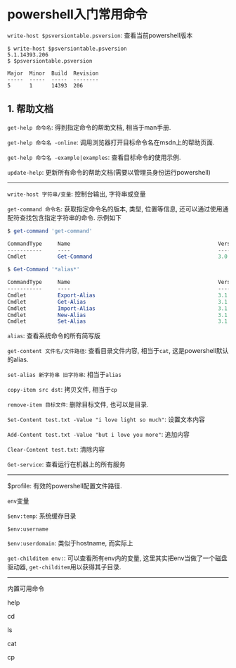# powershell入门常用命令

`write-host $psversiontable.psversion`: 查看当前powershell版本

```
$ write-host $psversiontable.psversion
5.1.14393.206
$ $psversiontable.psversion

Major  Minor  Build  Revision
-----  -----  -----  --------
5      1      14393  206
```

## 1. 帮助文档

`get-help 命令名`: 得到指定命令的帮助文档, 相当于man手册.

`get-help 命令名 -online`: 调用浏览器打开目标命令名在msdn上的帮助页面.

`get-help 命令名 -example|examples`: 查看目标命令的使用示例.

`update-help`: 更新所有命令的帮助文档(需要以管理员身份运行powershell)

------

`write-host 字符串/变量`: 控制台输出, 字符串或变量

`get-command 命令名`: 获取指定命令名的版本, 类型, 位置等信息, 还可以通过使用通配符查找包含指定字符串的命令. 示例如下

```ps1
$ get-command 'get-command'

CommandType     Name                                               Version    Source
-----------     ----                                               -------    ------
Cmdlet          Get-Command                                        3.0.0.0    Microsoft.PowerShell.Core

$ Get-Command '*alias*'

CommandType     Name                                               Version    Source
-----------     ----                                               -------    ------
Cmdlet          Export-Alias                                       3.1.0.0    Microsoft.PowerShell.Utility
Cmdlet          Get-Alias                                          3.1.0.0    Microsoft.PowerShell.Utility
Cmdlet          Import-Alias                                       3.1.0.0    Microsoft.PowerShell.Utility
Cmdlet          New-Alias                                          3.1.0.0    Microsoft.PowerShell.Utility
Cmdlet          Set-Alias                                          3.1.0.0    Microsoft.PowerShell.Utility
```

`alias`: 查看系统命令的所有简写版

`get-content 文件名/文件路径`: 查看目录文件内容, 相当于`cat`, 这是powershell默认的alias.

`set-alias 新字符串 旧字符串`: 相当于`alias`

`copy-item src dst`: 拷贝文件, 相当于`cp`

`remove-item 目标文件`: 删除目标文件, 也可以是目录.

`Set-Content test.txt -Value "i love light so much"`: 设置文本内容

`Add-Content test.txt -Value "but i love you more"`: 追加内容

`Clear-Content test.txt`: 清除内容

`Get-service`: 查看运行在机器上的所有服务

------

$profile: 有效的powershell配置文件路径.

`env`变量

`$env:temp`: 系统缓存目录

`$env:username`

`$env:userdomain`: 类似于hostname, 而实际上

`get-childitem env:`: 可以查看所有env内的变量, 这里其实把env当做了一个磁盘驱动器, `get-childitem`用以获得其子目录.

------

内置可用命令

help

cd

ls

cat

cp 

